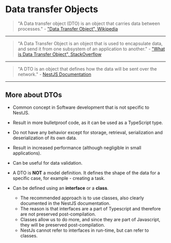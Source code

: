 # Data transfer Objects

> "A Data transfer object (DTO) is an object that carries data between processes." - ["Data Transfer Object", Wikipedia](https://en.wikipedia.org/wiki/Data_transfer_object)

---

> "A Data Transfer Object is an object that is used to encapsulate data, and send it from one subsystem of an application to another." - ["What is Data Transfer Object", StackOverflow](https://stackoverflow.com/a/1058186)

---

> "A DTO is an object that defines how the data will be sent over the network." - [NestJS Documentation](https://docs.nestjs.com/controllers#request-payloads)

---

## More about DTOs

- Common concept in Software development that is not specific to NestJS.

- Result in more bulletproof code, as it can be used as a TypeScript type.

- Do not have any behavior except for storage, retrieval, serialization and deserialization of its own data.

- Result in increased performance (although negligible in small applications).

- Can be useful for data validation.

- A DTO is **NOT** a model definition. It defines the shape of the data for a specific case, for example - creating a task.

- Can be defined using an **interface** or a **class**.
  - The recommended approach is to use classes, also clearly documented in the NestJS documentation.
  - The reason is that interfaces are a part of Typescript and therefore are not preserved post-compilation.
  - Classes allow us to do more, and since they are part of Javascript, they will be preserved post-compilation.
  - NestJs cannot refer to interfaces in run-time, but can refer to classes.
